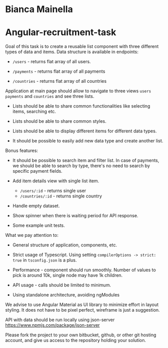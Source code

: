 # Bianca Mainella
# Angular-recruitment-task

Goal of this task is to create a reusable list component with three different types of data and items. Data structure is available in endpoints:

* `/users` - returns flat array of all users.

* `/payments` - returns flat array of all payments

* `/countries` - returns flat array of all countries


Application at main page should allow to navigate to three views `users` `payments` and `countries` and see three lists.

* Lists should be able to share common functionalities like selecting items, searching etc.

* Lists should be able to share common styles.

* Lists should be able to display different items for different data types.

* It should be possible to easily add new data type and create another list.

Bonus features:

* It should be possible to search item and filter list. In case of payments, we should be able to search by type, there's no need to search by specific payment fields.

* Add item details view with single list item.
    * `/users/:id` - returns single user
    * `/countries/:id` - returns single country

* Handle empty dataset.

* Show spinner when there is waiting period for API response.

* Some example unit tests.


What we pay attention to:

* General structure of application, components, etc.

* Strict usage of Typescript. Using setting `compilerOptions -> strict: true` in `tsconfig.json` is a plus.

* Performance - component should run smoothly. Number of values to pick is around 10k, single node may have 1k children.

* API usage - calls should be limited to minimum.

* Using standalone architecture, avoiding ngModules


We advise to use Angular Material as UI library to minimize effort in layout styling. It does not have to be pixel perfect, wireframe is just a suggestion.

API with data should be run locally using json-server https://www.npmjs.com/package/json-server

Please fork the project to your own bitbucket, github, or other git hosting account, and give us access to the repository holding your solution.
